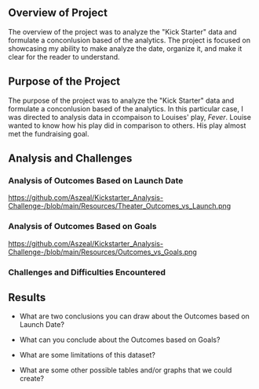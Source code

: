 ## Overview of Project
The overview of the project was to analyze the "Kick Starter" data and formulate a conconlusion based of the analytics. The project is focused on showcasing my ability to make analyze the date, organize it, and make it clear for the reader to understand. 

## Purpose of the Project 
The purpose of the project was to analyze the "Kick Starter" data and formulate a conconlusion based of the analytics. In this particular case, I was directed to analysis data in ccompaison to Louises' play, *Fever*. Louise wanted to know how his play did in comparison to others. His play almost met the fundraising goal.


## Analysis and Challenges

### Analysis of Outcomes Based on Launch Date
https://github.com/Aszeal/Kickstarter_Analysis-Challenge-/blob/main/Resources/Theater_Outcomes_vs_Launch.png
### Analysis of Outcomes Based on Goals
https://github.com/Aszeal/Kickstarter_Analysis-Challenge-/blob/main/Resources/Outcomes_vs_Goals.png
### Challenges and Difficulties Encountered

## Results

- What are two conclusions you can draw about the Outcomes based on Launch Date?

- What can you conclude about the Outcomes based on Goals?

- What are some limitations of this dataset?

- What are some other possible tables and/or graphs that we could create?
